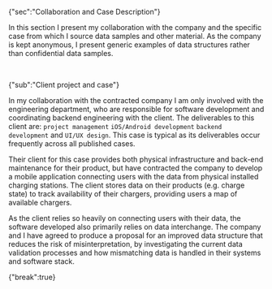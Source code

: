 {"sec":"Collaboration and Case Description"}

In this section I present my collaboration with the company and the specific case from which I source data samples and other material. As the company is kept anonymous, I present generic examples of data structures rather than confidential data samples. 

<br>

{"sub":"Client project and case"}

In my collaboration with the contracted company I am only involved with the engineering department, who are responsible for software development and coordinating backend engineering with the client. The deliverables to this client are: `project management` `iOS/Android development` `backend development` and `UI/UX design`. This case is typical as its deliverables occur frequently across all published cases. 

Their client for this case provides both physical infrastructure and back-end maintenance for their product, but have contracted the company to develop a mobile application connecting users with the data from physical installed charging stations. The client stores data on their products (e.g. charge state) to track availability of their chargers, providing users a map of available chargers.

As the client relies so heavily on connecting users with their data, the software developed also primarily relies on data interchange. The company and I have agreed to produce a proposal for an improved data structure that reduces the risk of misinterpretation, by investigating the current data validation processes and how mismatching data is handled in their systems and software stack.

{"break":true}